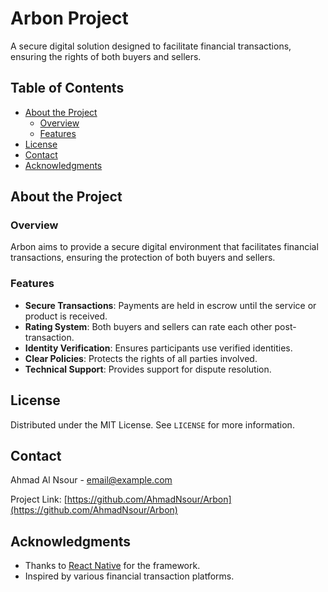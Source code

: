 # Arbon Project

A secure digital solution designed to facilitate financial transactions, ensuring the rights of both buyers and sellers.

## Table of Contents

- [About the Project](#about-the-project)
  - [Overview](#overview)
  - [Features](#features)
- [License](#license)
- [Contact](#contact)
- [Acknowledgments](#acknowledgments)

## About the Project

### Overview

Arbon aims to provide a secure digital environment that facilitates financial transactions, ensuring the protection of both buyers and sellers.

### Features

- **Secure Transactions**: Payments are held in escrow until the service or product is received.
- **Rating System**: Both buyers and sellers can rate each other post-transaction.
- **Identity Verification**: Ensures participants use verified identities.
- **Clear Policies**: Protects the rights of all parties involved.
- **Technical Support**: Provides support for dispute resolution.

## License

Distributed under the MIT License. See `LICENSE` for more information.

## Contact

Ahmad Al Nsour - [email@example.com](mailto:ahmadmhnsour@gmail.com)

Project Link: [https://github.com/AhmadNsour/Arbon](https://github.com/AhmadNsour/Arbon)

## Acknowledgments

- Thanks to [React Native](https://reactnative.dev/) for the framework.
- Inspired by various financial transaction platforms.
